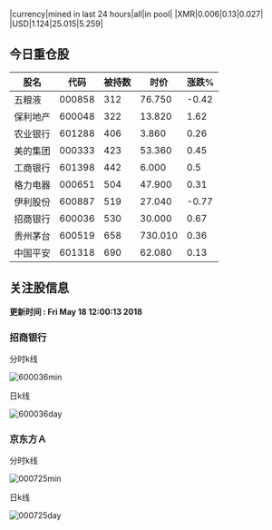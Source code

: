 |currency|mined in last 24 hours|all|in pool|
|XMR|0.006|0.13|0.027|
|USD|1.124|25.015|5.259|

## 今日重仓股 

|股名|代码|被持数|时价|涨跌%|
|---|---|---|---|---|
|五粮液|000858|312|76.750|-0.42|
|保利地产|600048|322|13.820|1.62|
|农业银行|601288|406|3.860|0.26|
|美的集团|000333|423|53.360|0.45|
|工商银行|601398|442|6.000|0.5|
|格力电器|000651|504|47.900|0.31|
|伊利股份|600887|519|27.040|-0.77|
|招商银行|600036|530|30.000|0.67|
|贵州茅台|600519|658|730.010|0.36|
|中国平安|601318|690|62.080|0.13|

## 关注股信息
**更新时间 : Fri May 18 12:00:13 2018**
### 招商银行 
分时k线

![600036min](http://image.sinajs.cn/newchart/min/n/sh600036.gif)

日k线

![600036day](http://image.sinajs.cn/newchart/daily/n/sh600036.gif)

### 京东方Ａ 
分时k线

![000725min](http://image.sinajs.cn/newchart/min/n/sz000725.gif)

日k线

![000725day](http://image.sinajs.cn/newchart/daily/n/sz000725.gif)

